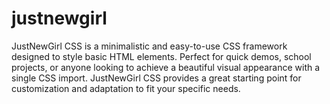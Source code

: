# justnewgirl
JustNewGirl CSS is a minimalistic and easy-to-use CSS framework designed to style basic HTML elements. Perfect for quick demos, school projects, or anyone looking to achieve a beautiful visual appearance with a single CSS import. JustNewGirl CSS provides a great starting point for customization and adaptation to fit your specific needs.
